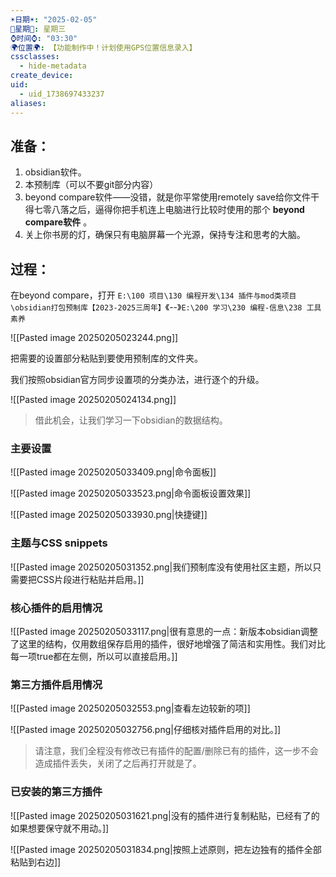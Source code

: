 ```yaml
---
☀️日期☀️: "2025-02-05"
📆星期📆: 星期三
⌚️时间⌚️: "03:30"
🌍位置🌍: 【功能制作中！计划使用GPS位置信息录入】
cssclasses:
  - hide-metadata
create_device: 
uid:
  - uid_1738697433237
aliases:
---
```

## 准备：

1. obsidian软件。
2. 本预制库（可以不要git部分内容）
3. beyond compare软件——没错，就是你平常使用remotely save给你文件干得七零八落之后，逼得你把手机连上电脑进行比较时使用的那个 **beyond compare软件** 。
4. 关上你书房的灯，确保只有电脑屏幕一个光源，保持专注和思考的大脑。

## 过程： 

在beyond compare，打开 `E:\100 项目\130 编程开发\134 插件与mod类项目\obsidian打包预制库【2023-2025三周年】`《--》`E:\200 学习\230 编程-信息\238 工具素养`

![[Pasted image 20250205023244.png]]

把需要的设置部分粘贴到要使用预制库的文件夹。

我们按照obsidian官方同步设置项的分类办法，进行逐个的升级。

![[Pasted image 20250205024134.png]]

> 借此机会，让我们学习一下obsidian的数据结构。
### 主要设置

![[Pasted image 20250205033409.png|命令面板]]

![[Pasted image 20250205033523.png|命令面板设置效果]]

![[Pasted image 20250205033930.png|快捷键]]

### 主题与CSS snippets

![[Pasted image 20250205031352.png|我们预制库没有使用社区主题，所以只需要把CSS片段进行粘贴并启用。]]

### 核心插件的启用情况

![[Pasted image 20250205033117.png|很有意思的一点：新版本obsidian调整了这里的结构，仅用数组保存启用的插件，很好地增强了简洁和实用性。我们对比每一项true都在左侧，所以可以直接启用。]]
### 第三方插件启用情况

![[Pasted image 20250205032553.png|查看左边较新的项]]

![[Pasted image 20250205032756.png|仔细核对插件启用的对比。]]

> 请注意，我们全程没有修改已有插件的配置/删除已有的插件，这一步不会造成插件丢失，关闭了之后再打开就是了。

### 已安装的第三方插件

![[Pasted image 20250205031621.png|没有的插件进行复制粘贴，已经有了的如果想要保守就不用动。]]

![[Pasted image 20250205031834.png|按照上述原则，把左边独有的插件全部粘贴到右边]]